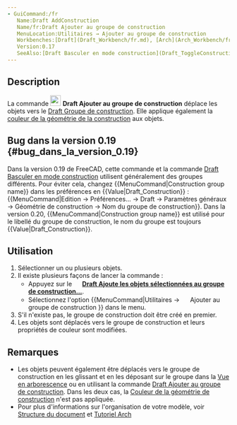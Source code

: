 ```yaml
---
- GuiCommand:/fr
   Name:Draft AddConstruction
   Name/fr:Draft Ajouter au groupe de construction
   MenuLocation:Utilitaires → Ajouter au groupe de construction
   Workbenches:[Draft](Draft_Workbench/fr.md), [Arch](Arch_Workbench/fr.md)
   Version:0.17
   SeeAlso:[Draft Basculer en mode construction](Draft_ToggleConstructionMode/fr.md), [Draft Ajouter au groupe](Draft_AddToGroup/fr.md)
---
```


## Description

La commande <img alt="" src=images/Draft_AddConstruction.svg  style="width:24px;"> **Draft Ajouter au groupe de construction** déplace les objets vers le [Draft Groupe de construction](Draft_ToggleConstructionMode/fr.md). Elle applique également la [couleur de la géométrie de la construction](Draft_ToggleConstructionMode/fr#Pr.C3.A9f.C3.A9rences.md) aux objets.

## Bug dans la version 0.19 {#bug_dans_la_version_0.19}

Dans la version 0.19 de FreeCAD, cette commande et la commande [Draft Basculer en mode construction](Draft_ToggleConstructionMode/fr.md) utilisent généralement des groupes différents. Pour éviter cela, changez {{MenuCommand|Construction group name}} dans les préférences en {{Value|Draft_Construction}} : {{MenuCommand|Edition → Préférences... → Draft → Paramètres généraux → Géométrie de construction → Nom du groupe de construction}}. Dans la version 0.20, {{MenuCommand|Construction group name}} est utilisé pour le libellé du groupe de construction, le nom du groupe est toujours {{Value|Draft_Construction}}.

## Utilisation

1.  Sélectionner un ou plusieurs objets.
2.  Il existe plusieurs façons de lancer la commande :
    -   Appuyez sur le **<img src="images/Draft_AddConstruction.svg" width=16px> [Draft Ajoute les objets sélectionnées au groupe de construction...](Draft_AddConstruction/fr.md)**.
    -   Sélectionnez l\'option {{MenuCommand|Utilitaires → <img src="images/Draft_AddConstruction.svg" width=16px> Ajouter au groupe de construction }} dans le menu.
3.  S\'il n\'existe pas, le groupe de construction doit être créé en premier.
4.  Les objets sont déplacés vers le groupe de construction et leurs propriétés de couleur sont modifiées.

## Remarques

-   Les objets peuvent également être déplacés vers le groupe de construction en les glissant et en les déposant sur le groupe dans la [Vue en arborescence](Tree_view/fr.md) ou en utilisant la commande [Draft Ajouter au groupe de construction](Draft_AddToGroup/fr.md). Dans les deux cas, la [Couleur de la géométrie de construction](Draft_ToggleConstructionMode/fr#Pr.C3.A9f.C3.A9rences.md) n\'est pas appliquée.
-   Pour plus d\'informations sur l\'organisation de votre modèle, voir [Structure du document](Document_structure/fr.md) et [Tutoriel Arch](Arch_tutorial/fr#Organiser_votre_mod.C3.A8le.md)





 
